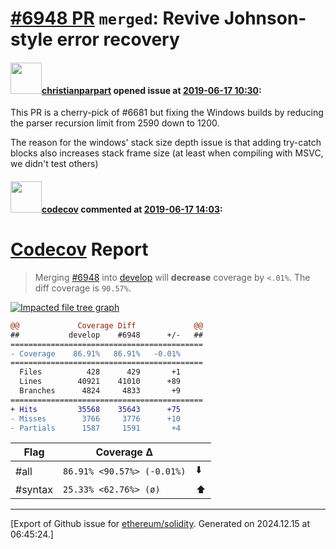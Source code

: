 # [\#6948 PR](https://github.com/ethereum/solidity/pull/6948) `merged`: Revive Johnson-style error recovery

#### <img src="https://avatars.githubusercontent.com/u/56763?u=373e0766d5c45bef8c7c7fc5ed48394935772065&v=4" width="50">[christianparpart](https://github.com/christianparpart) opened issue at [2019-06-17 10:30](https://github.com/ethereum/solidity/pull/6948):

This PR is a cherry-pick of #6681 but fixing the Windows builds by reducing the parser recursion limit from 2590 down to 1200.

The reason for the windows' stack size depth issue is that adding try-catch blocks also increases stack frame size (at least when compiling with MSVC, we didn't test others)

#### <img src="https://avatars.githubusercontent.com/in/254?v=4" width="50">[codecov](https://github.com/apps/codecov) commented at [2019-06-17 14:03](https://github.com/ethereum/solidity/pull/6948#issuecomment-502695589):

# [Codecov](https://codecov.io/gh/ethereum/solidity/pull/6948?src=pr&el=h1) Report
> Merging [#6948](https://codecov.io/gh/ethereum/solidity/pull/6948?src=pr&el=desc) into [develop](https://codecov.io/gh/ethereum/solidity/commit/633510eb047c408d51d4c83e21eead6413b72335?src=pr&el=desc) will **decrease** coverage by `<.01%`.
> The diff coverage is `90.57%`.

[![Impacted file tree graph](https://codecov.io/gh/ethereum/solidity/pull/6948/graphs/tree.svg?width=650&token=87PGzVEwU0&height=150&src=pr)](https://codecov.io/gh/ethereum/solidity/pull/6948?src=pr&el=tree)

```diff
@@             Coverage Diff             @@
##           develop    #6948      +/-   ##
===========================================
- Coverage    86.91%   86.91%   -0.01%     
===========================================
  Files          428      429       +1     
  Lines        40921    41010      +89     
  Branches      4824     4833       +9     
===========================================
+ Hits         35568    35643      +75     
- Misses        3766     3776      +10     
- Partials      1587     1591       +4
```

| Flag | Coverage Δ | |
|---|---|---|
| #all | `86.91% <90.57%> (-0.01%)` | :arrow_down: |
| #syntax | `25.33% <62.76%> (ø)` | :arrow_up: |


-------------------------------------------------------------------------------



[Export of Github issue for [ethereum/solidity](https://github.com/ethereum/solidity). Generated on 2024.12.15 at 06:45:24.]

